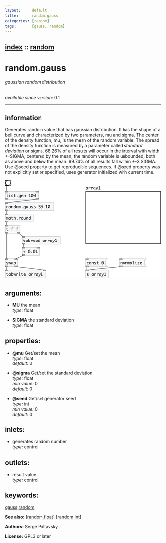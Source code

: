 ```yaml
---
layout:     default
title:      random.gauss
categories: [random]
tags:       [gauss, random]
---
```

[index](index.html) :: [random](category_random.html)
---

# random.gauss

###### gaussian random distribution

*available since version:* 0.1

---


## information
Generates random value that has gaussian distribution. It has the shape of a bell curve and characterized by two parameters, mu and sigma. The center of the density function, mu, is the mean of the random variable. The spread of the density function is measured by a parameter called *standard deviation* or sigma. 68.26% of all results will occur in the interval with width +-SIGMA, centered by the mean; the random variable is unbounded, both as above and below the mean. 99.74% of all results fall within +-3 SIGMA. Use @seed property to get reproducible sequences. If @seed property was not explicitly set or specified, uses generator initialized with current time.


[![example](../examples/img/random.gauss.jpg)](../examples/pd/random.gauss.pd)



## arguments:

* **MU**
the mean<br>
_type:_ float<br>

* **SIGMA**
the standard deviation<br>
_type:_ float<br>





## properties:

* **@mu** 
Get/set the mean<br>
_type:_ float<br>
_default:_ 0<br>

* **@sigma** 
Get/set the standard deviation<br>
_type:_ float<br>
_min value:_ 0<br>
_default:_ 0<br>

* **@seed** 
Get/set generator seed<br>
_type:_ int<br>
_min value:_ 0<br>
_default:_ 0<br>



## inlets:

* generates random number<br>
_type:_ control



## outlets:

* result value<br>
_type:_ control



## keywords:

[gauss](keywords/gauss.html)
[random](keywords/random.html)



**See also:**
[\[random.float\]](random.float.html)
[\[random.int\]](random.int.html)




**Authors:** Serge Poltavsky




**License:** GPL3 or later





